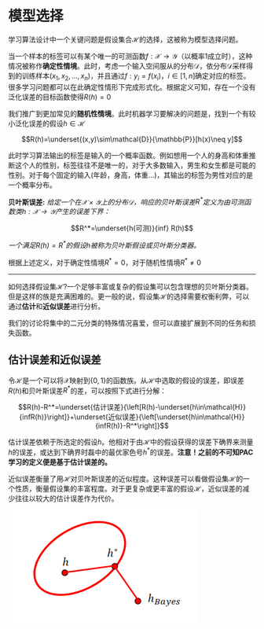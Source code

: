 模型选择
===================================
学习算法设计中一个关键问题是假设集合$\mathcal{H}$的选择，这被称为模型选择问题。

当一个样本的标签可以有某个唯一的可测函数$f:\mathcal{X}\rightarrow\mathcal{Y}$（以概率1成立时），这种情况被称作**确定性情境**。此时，考虑一个输入空间服从的分布$\mathcal{D}$，依分布$\mathcal{D}$采样得到的训练样本$(x_1,x_2,...,x_n)$，并且通过$f:y_i=f(x_i)，i\in[1,n]$确定对应的标签。很多学习问题都可以在此确定性情形下完成形式化。根据定义可知，存在一个没有泛化误差的目标函数使得$R(h)=0$

我们推广到更加常见的**随机性情境**。此时机器学习要解决的问题是，找到一个有较小泛化误差的假设$h\in\mathcal{H}$

$$R(h)=\underset{(x,y)\sim\mathcal{D}}{\mathbb{P}}[h(x)\neq y]$$

此时学习算法输出的标签是输入的一个概率函数。例如想用一个人的身高和体重推断这个人的性别，标签往往不是唯一的，对于大多数输入，男生和女生都是可能的性别。对于每个固定的输入(年龄，身高，体重...)，其输出的标签为男性对应的是一个概率分布。

**贝叶斯误差:** *给定一个在$\mathcal{X\times Y}$上的分布$\mathcal{D}$，响应的贝叶斯误差$R^*$定义为由可测函数类$h:\mathcal{X\rightarrow Y}$产生的误差下界：*

$$R^*=\underset{h(可测)}{inf} R(h)$$

*一个满足$R(h)=R^*$的假设$h$被称为贝叶斯假设或贝叶斯分类器。*

根据上述定义，对于确定性情境$R^*=0$，对于随机性情境$R^*\neq 0$

------------------------------------
如何选择假设集$\mathcal{H}$?一个足够丰富或复杂的假设集可以包含理想的贝叶斯分类器。但是这样的族是充满困难的。更一般的说，假设集$\mathcal{H}$的选择需要权衡利弊，可以通过**估计**和**近似误差**进行分析。

我们的讨论将集中的二元分类的特殊情况喜爱，但可以直接扩展到不同的任务和损失函数。

估计误差和近似误差
-------------------------------
令$\mathcal{H}$是一个可以将$\mathcal{X}$映射到$\{0,1\}$的函数族。从$\mathcal{H}$中选取的假设的误差，即误差$R(h)$和贝叶斯误差$R^*$的差，可以按照下式进行分解：

$$R(h)-R^*=\underset{估计误差}{\left[R(h)-\underset{h\in\mathcal{H}}{infR(h)}\right]}+\underset{近似误差}{\left[\underset{h\in\mathcal{H}}{infR(h)}-R^*\right]}$$

估计误差依赖于所选定的假设$h$。他相对于由$\mathcal{H}$中的假设获得的误差下确界来测量$h$的误差，或达到下确界时磊中的最优家色号$h^*$的误差。**注意！之前的不可知PAC学习的定义便是基于估计误差的。**

近似误差衡量了用$\mathcal{H}$对贝叶斯误差的近似程度。这种误差可以看做假设集$\mathcal{H}$的一个性质，衡量假设集的丰富程度。对于更复杂或更丰富的假设$\mathcal{H}$，近似误差的减少往往以较大的估计误差作为代价。

![模型选择](image/估计误差与近似误差.png "图片title")


